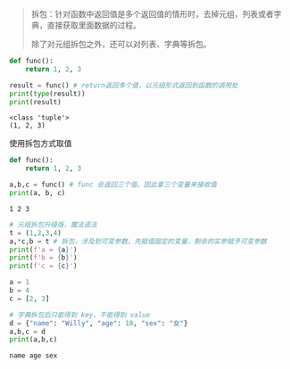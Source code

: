 > 拆包：针对函数中返回值是多个返回值的情形时，去掉元组，列表或者字典，直接获取里面数据的过程。
>
> 除了对元组拆包之外，还可以对列表、字典等拆包。

```python
def func():
    return 1, 2, 3

result = func() # return返回多个值，以元组形式返回到函数的调用处
print(type(result))
print(result)
```

	<class 'tuple'>
	(1, 2, 3)
使用拆包方式取值

```python
def func():
    return 1, 2, 3

a,b,c = func() # func 会返回三个值，因此拿三个变量来接收值
print(a, b, c)
```

	1 2 3

```python
# 元组拆包升级版，魔法语法
t = (1,2,3,4)
a,*c,b = t # 拆包，涉及到可变参数，先赋值固定的变量，剩余的实参赋予可变参数
print(f'a = {a}')
print(f'b = {b}')
print(f'c = {c}')

a = 1
b = 4
c = [2, 3]
```

```python
# 字典拆包后只能得到 key，不能得到 value
d = {"name": "Willy", "age": 18, "sex": "女"}
a,b,c = d
print(a,b,c)

name age sex
```

